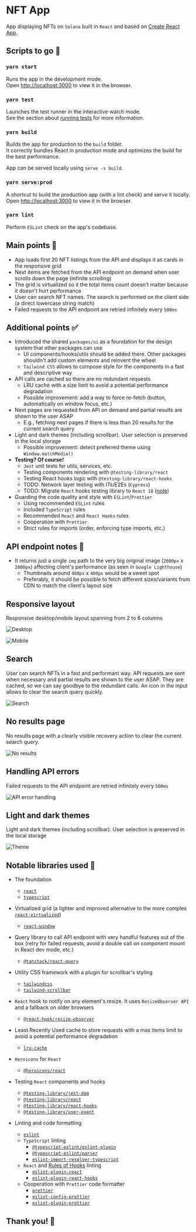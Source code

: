 # NFT App

App displaying NFTs on `Solana` built in `React` and based on [Create React App](https://github.com/facebook/create-react-app).

## Scripts to go :rocket:

### `yarn start`

Runs the app in the development mode.\
Open [http://localhost:3000](http://localhost:3000) to view it in the browser.

### `yarn test`

Launches the test runner in the interactive watch mode.\
See the section about [running tests](https://facebook.github.io/create-react-app/docs/running-tests) for more information.

### `yarn build`

Builds the app for production to the `build` folder.\
It correctly bundles React in production mode and optimizes the build for the best performance.

App can be served locally using `serve -s build`.

### `yarn serve:prod`

A shortcut to build the production app (with a lint check) and serve it locally.\
Open [http://localhost:3000](http://localhost:3000) to view it in the browser.

### `yarn lint`

Perform `ESLint` check on the app's codebase.

## Main points :tada: 

- App loads first 20 NFT listings from the API and displays it as cards in the responsive grid
- Next items are fetched from the API endpoint on demand when user scrolls down the page (infinite scrolling)
- The grid is virtualized so it the total items count doesn't matter because it doesn't hurt performance
- User can search NFT names. The search is performed on the client side (a direct lowercase string match)
- Failed requests to the API endpoint are retried infinitely every `500ms`

## Additional points :white_check_mark:

- Introduced the shared `packages/ui` as a foundation for the design system that other packages can use
  - UI components/hooks/utils should be added there. Other packages shouldn't add custom elements and reinvent the wheel
  - `Tailwind CSS` allows to compose style for the components in a fast and descriptive way
- API calls are cached so there are no redundant requests
  - LRU cache with a size limit to avoid a potential performance degradation
  - Possible improvement: add a way to force re-fetch (button, automatically on window focus, etc.)
- Next pages are requested from API on demand and partial results are shown to the user ASAP
  - E.g., fetching next pages if there is less than 20 results for the current search query
- Light and dark themes (including scrollbar). User selection is preserved in the local storage
  - Possible improvement: detect preferred theme using `Window.matchMedia()`
- **Testing? Of course!**
  - `Jest` unit tests for utils, services, etc.
  - Testing components rendering with `@testing-library/react`
  - Testing React hooks logic with `@testing-library/react-hooks`
  - TODO: Network layer testing with ITs/E2Es (`Cypress`)
  - TODO: Migrate `React` hooks testing library to `React 18` ([note](https://github.com/testing-library/react-hooks-testing-library#a-note-about-react-18-support))
- Guarding the code quality and style with `ESLint`/`Prettier`
  - Using recommended `ESLint` rules
  - Included `TypeScript` rules
  - Recommended `React` and `React Hooks` rules
  - Cooperation with `Prettier`
  - Strict rules for imports (order, enforcing type imports, etc.)

## API endpoint notes :construction:

- It returns just a single `img` path to the very big original image (`2000px` x `2000px`) affecting client's performance (as seen in `Google Lighthouse`)
  - Thumbnails around `400px` x `400px` would be a sweet spot
  - Preferably, it should be possible to fetch different sizes/variants from CDN to match the client's layout size

## Responsive layout

Responsive desktop/mobile layout spanning from 2 to 6 columns

![Desktop](https://github.com/SebastianCrow/nft/blob/master/readme/desktop.png?raw=true)

![Mobile](https://github.com/SebastianCrow/nft/blob/master/readme/mobile.png?raw=true)

## Search

User can search NFTs in a fast and performant way.
API requests are sent when necessary and partial results are shown to the user ASAP.
They are cached, so we can say goodbye to the redundant calls.
An icon in the input allows to clear the search query quickly.

![Search](https://github.com/SebastianCrow/nft/blob/master/readme/search.png?raw=true)

## No results page

No results page with a clearly visible recovery action to clear the current search query.

![No results](https://github.com/SebastianCrow/nft/blob/master/readme/no-results.png?raw=true)

## Handling API errors

Failed requests to the API endpoint are retried infinitely every `500ms`

![API error handling](https://github.com/SebastianCrow/nft/blob/master/readme/api-error-handling.gif?raw=true)

## Light and dark themes

Light and dark themes (including scrollbar). User selection is preserved in the local storage

![Theme](https://github.com/SebastianCrow/nft/blob/master/readme/theme.gif?raw=true)

## Notable libraries used :handshake:

- The foundation
  - [`react`](https://github.com/facebook/react)
  - [`typescript`](https://github.com/microsoft/TypeScript)

- Virtualized grid (a lighter and improved alternative to the more complex [`react-virtualized`](https://github.com/bvaughn/react-virtualized))
  - [`react-window`](https://github.com/bvaughn/react-window)

- Query library to call API endpoint with very handful features out of the box (retry for failed requests, avoid a double call on component mount in React dev mode, etc.)
  - [`@tanstack/react-query`](https://github.com/TanStack/query)

- Utility CSS framework with a plugin for scrollbar's styling
  - [`tailwindcss`](https://github.com/tailwindlabs/tailwindcss)
  - [`tailwind-scrollbar`](https://github.com/adoxography/tailwind-scrollbar)

- `React` hook to notify on any element's resize. It uses `ResizeObserver API` and a fallback on older browsers
  - [`@react-hook/resize-observer`](https://github.com/ZeeCoder/use-resize-observer)

- Least Recently Used cache to store requests with a max items limit to avoid a potential performance degradation 
  - [`lru-cache`](https://github.com/isaacs/node-lru-cache)

- `Heroicons` for `React`
  - [`@heroicons/react`](https://github.com/tailwindlabs/heroicons)

- Testing `React` components and hooks
  - [`@testing-library/jest-dom`](https://github.com/testing-library/jest-dom)
  - [`@testing-library/react`](https://github.com/testing-library/react-testing-library)
  - [`@testing-library/react-hooks`](https://github.com/testing-library/react-hooks-testing-library)
  - [`@testing-library/user-event`](https://github.com/testing-library/user-event)

- Linting and code formatting
  - [`eslint`](https://github.com/eslint/eslint)
  - `TypeScript` linting
    - [`@typescript-eslint/eslint-plugin`](https://github.com/typescript-eslint/typescript-eslint)
    - [`@typescript-eslint/parser`](https://github.com/typescript-eslint/typescript-eslint)
    - [`eslint-import-resolver-typescript`](https://github.com/import-js/eslint-import-resolver-typescript)
  - `React` and [Rules of Hooks](https://reactjs.org/docs/hooks-rules.html) linting
    - [`eslint-plugin-react`](https://github.com/jsx-eslint/eslint-plugin-react)
    - [`eslint-plugin-react-hooks`](https://github.com/facebook/react/tree/main/packages/eslint-plugin-react-hooks)
  - Cooperation with `Prettier` code formatter
    - [`prettier`](https://github.com/prettier/prettier)
    - [`eslint-config-prettier`](https://github.com/prettier/eslint-config-prettier)
    - [`eslint-plugin-prettier`](https://github.com/prettier/eslint-plugin-prettier)

## Thank you! :wave: